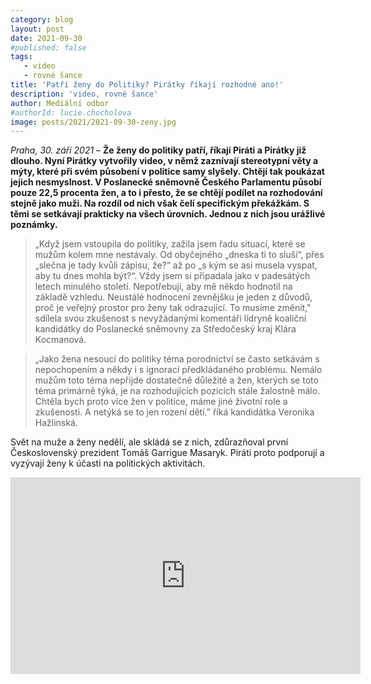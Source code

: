 ```yaml
---
category: blog
layout: post
date: 2021-09-30
#published: false
tags: 
   - video
   - rovné šance
title: 'Patří ženy do Politiky? Pirátky říkají rozhodné ano!'
description: 'video, rovné šance'
author: Mediální odbor
#authorId: lucie.chocholova
image: posts/2021/2021-09-30-zeny.jpg
---
```


*Praha, 30. září 2021* – **Že ženy do politiky patří, říkají Piráti a Pirátky již dlouho. Nyní Pirátky vytvořily video, v němž zaznívají stereotypní věty a mýty, které při svém působení v politice samy slyšely. Chtějí tak poukázat jejich nesmyslnost. V Poslanecké sněmovně Českého Parlamentu působí pouze 22,5 procenta žen, a to i přesto, že se chtějí podílet na rozhodování stejně jako muži. Na rozdíl od nich však čelí specifickým překážkám. S těmi se setkávají prakticky na všech úrovních. Jednou z nich jsou urážlivé poznámky.**

> „Když jsem vstoupila do politiky, zažila jsem řadu situací, které se mužům kolem mne nestávaly. Od obyčejného „dneska ti to sluší“, přes „slečna je tady kvůli zápisu, že?“ až po „s kým se asi musela vyspat, aby tu dnes mohla být?“. Vždy jsem si připadala jako v padesátých letech minulého století. Nepotřebuji, aby mě někdo hodnotil na základě vzhledu. Neustálé hodnocení zevnějšku je jeden z důvodů, proč je veřejný prostor pro ženy tak odrazující. To musíme změnit," sdílela svou zkušenost s nevyžádanými komentáři lídryně koaliční kandidátky do Poslanecké sněmovny za Středočeský kraj Klára Kocmanová. 

> „Jako žena nesoucí do politiky téma porodnictví se často setkávám s nepochopením a někdy i s ignorací předkládaného problému. Nemálo mužům toto téma nepřijde dostatečně důležité a žen, kterých se toto téma primárně týká, je na rozhodujících pozicích stále žalostně málo. Chtěla bych proto více žen v politice, máme jiné životní role a zkušenosti. A netýká se to jen rození dětí.”  říká kandidátka Veronika Hažlinská.

Svět na muže a ženy nedělí, ale skládá se z nich, zdůrazňoval první Československý prezident Tomáš Garrigue Masaryk. Piráti proto podporují a vyzývají ženy k účasti na politických aktivitách.

<iframe width="560" height="315" src="https://www.youtube.com/embed/JHCSOhWHsvc" title="YouTube video player" frameborder="0" allow="accelerometer; autoplay; clipboard-write; encrypted-media; gyroscope; picture-in-picture" allowfullscreen></iframe>
